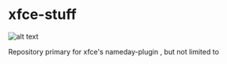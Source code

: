 # xfce-stuff
![alt text](https://github.com/mpist/xfce-stuff/raw/master/xfce-nameday-plugin/screenshot/img.png "Screenshot")

Repository primary for xfce's nameday-plugin , but not limited to
